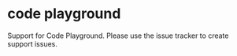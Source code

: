 # code playground

Support for Code Playground. Please use the issue tracker to create support issues.
